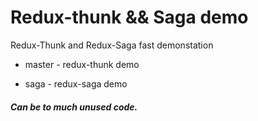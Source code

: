 # Redux-thunk && Saga demo

Redux-Thunk and Redux-Saga fast demonstation

- master - redux-thunk demo

- saga - redux-saga demo

##### Can be to much unused code.
